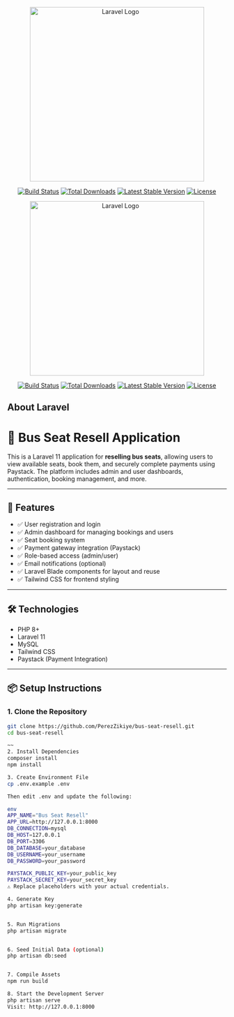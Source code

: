 <p align="center"><a href="https://laravel.com" target="_blank"><img src="https://raw.githubusercontent.com/laravel/art/master/logo-lockup/5%20SVG/2%20CMYK/1%20Full%20Color/laravel-logolockup-cmyk-red.svg" width="400" alt="Laravel Logo"></a></p>

<p align="center">
<a href="https://github.com/laravel/framework/actions"><img src="https://github.com/laravel/framework/workflows/tests/badge.svg" alt="Build Status"></a>
<a href="https://packagist.org/packages/laravel/framework"><img src="https://img.shields.io/packagist/dt/laravel/framework" alt="Total Downloads"></a>
<a href="https://packagist.org/packages/laravel/framework"><img src="https://img.shields.io/packagist/v/laravel/framework" alt="Latest Stable Version"></a>
<a href="https://packagist.org/packages/laravel/framework"><img src="https://img.shields.io/packagist/l/laravel/framework" alt="License"></a>
</p>

<p align="center"><a href="https://laravel.com" target="_blank"><img src="https://raw.githubusercontent.com/laravel/art/master/logo-lockup/5%20SVG/2%20CMYK/1%20Full%20Color/laravel-logolockup-cmyk-red.svg" width="400" alt="Laravel Logo"></a></p>

<p align="center">
<a href="https://github.com/laravel/framework/actions"><img src="https://github.com/laravel/framework/workflows/tests/badge.svg" alt="Build Status"></a>
<a href="https://packagist.org/packages/laravel/framework"><img src="https://img.shields.io/packagist/dt/laravel/framework" alt="Total Downloads"></a>
<a href="https://packagist.org/packages/laravel/framework"><img src="https://img.shields.io/packagist/v/laravel/framework" alt="Latest Stable Version"></a>
<a href="https://packagist.org/packages/laravel/framework"><img src="https://img.shields.io/packagist/l/laravel/framework" alt="License"></a>
</p>

## About Laravel

# 🚌 Bus Seat Resell Application

This is a Laravel 11 application for **reselling bus seats**, allowing users to view available seats, book them, and securely complete payments using Paystack. The platform includes admin and user dashboards, authentication, booking management, and more.

---

## 🚀 Features

- ✅ User registration and login
- ✅ Admin dashboard for managing bookings and users
- ✅ Seat booking system
- ✅ Payment gateway integration (Paystack)
- ✅ Role-based access (admin/user)
- ✅ Email notifications (optional)
- ✅ Laravel Blade components for layout and reuse
- ✅ Tailwind CSS for frontend styling

---

## 🛠️ Technologies

- PHP 8+
- Laravel 11
- MySQL
- Tailwind CSS
- Paystack (Payment Integration)

---

## 📦 Setup Instructions

### 1. Clone the Repository

```bash
git clone https://github.com/PerezZikiye/bus-seat-resell.git
cd bus-seat-resell

~~
2. Install Dependencies
composer install
npm install

3. Create Environment File
cp .env.example .env

Then edit .env and update the following:

env
APP_NAME="Bus Seat Resell"
APP_URL=http://127.0.0.1:8000
DB_CONNECTION=mysql
DB_HOST=127.0.0.1
DB_PORT=3306
DB_DATABASE=your_database
DB_USERNAME=your_username
DB_PASSWORD=your_password

PAYSTACK_PUBLIC_KEY=your_public_key
PAYSTACK_SECRET_KEY=your_secret_key
⚠️ Replace placeholders with your actual credentials.

4. Generate Key
php artisan key:generate


5. Run Migrations
php artisan migrate


6. Seed Initial Data (optional)
php artisan db:seed


7. Compile Assets
npm run build

8. Start the Development Server
php artisan serve
Visit: http://127.0.0.1:8000



